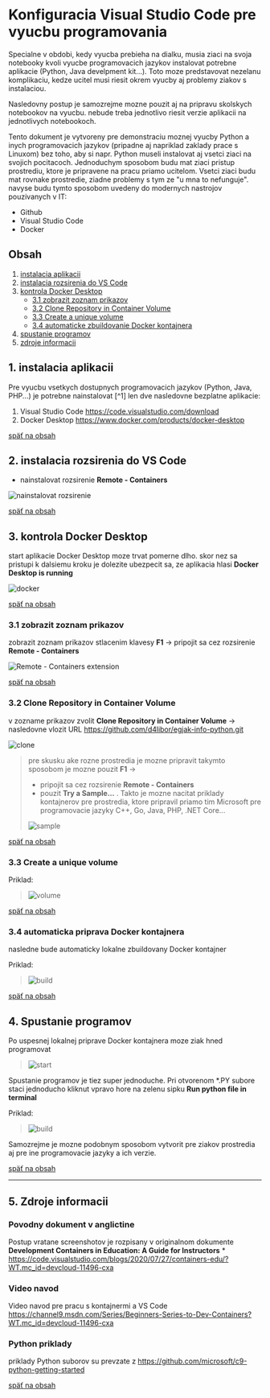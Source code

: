 # Konfiguracia Visual Studio Code pre vyucbu programovania

Specialne v obdobi, kedy vyucba prebieha na dialku, musia ziaci na svoja notebooky kvoli vyucbe programovacich jazykov instalovat potrebne aplikacie (Python, Java develpment kit...). Toto moze predstavovat nezelanu komplikaciu, kedze ucitel musi riesit okrem vyucby aj problemy ziakov s instalaciou.

Nasledovny postup je samozrejme mozne pouzit aj na pripravu skolskych notebookov na vyucbu. nebude treba jednotlivo riesit verzie aplikacii na jednotlivych notebookoch.

Tento dokument je vytvoreny pre demonstraciu moznej vyucby Python a inych programovacich jazykov (pripadne aj napriklad zaklady prace s Linuxom) bez toho, aby si napr. Python museli instalovat aj vsetci ziaci na svojich pocitacoch. Jednoduchym sposobom budu mat ziaci pristup prostrediu, ktore je pripravene na pracu priamo ucitelom. Vsetci ziaci budu mat rovnake prostredie, ziadne problemy s tym ze "u mna to nefunguje". navyse budu tymto sposobom uvedeny do modernych nastrojov pouzivanych v IT:
* Github
* Visual Studio Code
* Docker

## Obsah

1. [instalacia aplikacii](#1-instalacia-aplikacii)
2. [instalacia rozsirenia  do VS Code](#2-instalacia-rozsirenia-do-vs-code)
3. [kontrola Docker Desktop](#3-kontrola-docker-desktop)
    - [3.1 zobrazit zoznam prikazov](#31-zobrazit-zoznam-prikazov)
    - [3.2 Clone Repository in Container Volume](#32-clone-repository-in-container-volume)
    - [3.3 Create a unique volume](#33-create-a-unique-volume)
    - [3.4 automaticke zbuildovanie Docker kontajnera](#34-automaticka-priprava-docker-kontajnera)
4. [spustanie programov](#4-spustanie-programov)
5. [zdroje informacii](#5-Zdroje-informacii)

## 1. instalacia aplikacii
Pre vyucbu vsetkych dostupnych programovacich jazykov (Python, Java, PHP...) je potrebne nainstalovat [^1] len dve nasledovne bezplatne aplikacie:
1) Visual Studio Code https://code.visualstudio.com/download
2) Docker Desktop https://www.docker.com/products/docker-desktop

[späť na obsah](#obsah)

## 2. instalacia rozsirenia do VS Code

* nainstalovat rozsirenie **Remote - Containers**

![nainstalovat rozsirenie](https://code.visualstudio.com/assets/blogs/2020/07/27/3-extension.png)

[späť na obsah](#obsah)

## 3. kontrola Docker Desktop

 start aplikacie Docker Desktop moze trvat pomerne dlho. skor nez sa pristupi k dalsiemu kroku je dolezite ubezpecit sa, ze aplikacia hlasi **Docker Desktop is running**

 ![docker](https://docs.docker.com/docker-for-windows/images/whale-icon-systray-hidden.png)

[späť na obsah](#obsah)

### 3.1 zobrazit zoznam prikazov

zobrazit zoznam prikazov stlacenim klavesy **F1** -> pripojit sa cez rozsirenie **Remote - Containers**

![Remote - Containers extension](https://code.visualstudio.com/assets/blogs/2020/07/27/5-commands-list.png)

[späť na obsah](#obsah)

### 3.2 Clone Repository in Container Volume

v zozname prikazov zvolit **Clone Repository in Container Volume** -> nasledovne vlozit URL https://github.com/d4libor/egjak-info-python.git

![clone](https://code.visualstudio.com/assets/blogs/2020/07/27/6-clone-repo-command.png)

> pre skusku ake rozne prostredia je mozne pripravit takymto sposobom je mozne pouzit **F1** -> 
> * pripojit sa cez rozsirenie **Remote - Containers**
> * pouzit **Try a Sample...** . Takto je mozne nacitat priklady kontajnerov pre prostredia, ktore pripravil priamo tim Microsoft pre programovacie jazyky C++, Go, Java, PHP, .NET Core...
>
> ![sample](https://code.visualstudio.com/assets/docs/remote/containers/select-a-sample.png)

[späť na obsah](#obsah)

### 3.3 Create a unique volume

Priklad:

> ![volume](https://code.visualstudio.com/assets/blogs/2020/07/27/8-volume-command.png)

[späť na obsah](#obsah)

### 3.4 automaticka priprava Docker kontajnera

nasledne bude automaticky lokalne zbuildovany Docker kontajner

Priklad:

> ![build](https://code.visualstudio.com/assets/blogs/2020/07/27/10-starting-container.png)

[späť na obsah](#obsah)

## 4. Spustanie programov

Po uspesnej lokalnej priprave Docker kontajnera moze ziak hned programovat

> ![start](https://code.visualstudio.com/assets/blogs/2020/07/27/11-sortpy-cropped.png)

Spustanie programov je tiez super jednoduche. Pri otvorenom *.PY subore staci jednoducho kliknut vpravo hore na zelenu sipku **Run python file in terminal**

Priklad:

> ![build](https://code.visualstudio.com/assets/docs/python/tutorial/run-python-file-in-terminal-button.png)

Samozrejme je mozne podobnym sposobom vytvorit pre ziakov prostredia aj pre ine programovacie jazyky a ich verzie.

[späť na obsah](#obsah)

****
## 5. Zdroje informacii

### Povodny dokument v anglictine
Postup vratane screenshotov je rozpisany v originalnom dokumente **Development Containers in Education: A Guide for Instructors**
    * https://code.visualstudio.com/blogs/2020/07/27/containers-edu/?WT.mc_id=devcloud-11496-cxa

### Video navod

Video navod pre pracu s kontajnermi a VS Code https://channel9.msdn.com/Series/Beginners-Series-to-Dev-Containers?WT.mc_id=devcloud-11496-cxa

### Python priklady

priklady Python suborov su prevzate z https://github.com/microsoft/c9-python-getting-started

[späť na obsah](#obsah)
